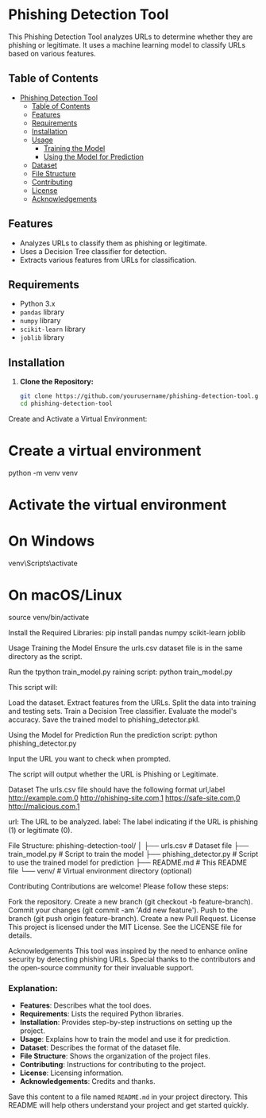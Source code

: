 # Phishing Detection Tool

This Phishing Detection Tool analyzes URLs to determine whether they are phishing or legitimate. It uses a machine learning model to classify URLs based on various features.

## Table of Contents

- [Phishing Detection Tool](#phishing-detection-tool)
  - [Table of Contents](#table-of-contents)
  - [Features](#features)
  - [Requirements](#requirements)
  - [Installation](#installation)
  - [Usage](#usage)
    - [Training the Model](#training-the-model)
    - [Using the Model for Prediction](#using-the-model-for-prediction)
  - [Dataset](#dataset)
  - [File Structure](#file-structure)
  - [Contributing](#contributing)
  - [License](#license)
  - [Acknowledgements](#acknowledgements)

## Features

- Analyzes URLs to classify them as phishing or legitimate.
- Uses a Decision Tree classifier for detection.
- Extracts various features from URLs for classification.

## Requirements

- Python 3.x
- `pandas` library
- `numpy` library
- `scikit-learn` library
- `joblib` library

## Installation

1. **Clone the Repository:**
   ```sh
   git clone https://github.com/yourusername/phishing-detection-tool.git
   cd phishing-detection-tool
   
Create and Activate a Virtual Environment:
# Create a virtual environment
python -m venv venv

# Activate the virtual environment
# On Windows
venv\Scripts\activate
# On macOS/Linux
source venv/bin/activate

Install the Required Libraries:
pip install pandas numpy scikit-learn joblib

Usage
Training the Model
Ensure the urls.csv dataset file is in the same directory as the script.

Run the tpython train_model.py
raining script:
python train_model.py

This script will:

Load the dataset.
Extract features from the URLs.
Split the data into training and testing sets.
Train a Decision Tree classifier.
Evaluate the model's accuracy.
Save the trained model to phishing_detector.pkl.

Using the Model for Prediction
Run the prediction script:
python phishing_detector.py

Input the URL you want to check when prompted.

The script will output whether the URL is Phishing or Legitimate.

Dataset
The urls.csv file should have the following format
url,label
http://example.com,0
http://phishing-site.com,1
https://safe-site.com,0
http://malicious.com,1

url: The URL to be analyzed.
label: The label indicating if the URL is phishing (1) or legitimate (0).

File Structure:
phishing-detection-tool/
│
├── urls.csv                    # Dataset file
├── train_model.py              # Script to train the model
├── phishing_detector.py        # Script to use the trained model for prediction
├── README.md                   # This README file
└── venv/                       # Virtual environment directory (optional)


Contributing
Contributions are welcome! Please follow these steps:

Fork the repository.
Create a new branch (git checkout -b feature-branch).
Commit your changes (git commit -am 'Add new feature').
Push to the branch (git push origin feature-branch).
Create a new Pull Request.
License
This project is licensed under the MIT License. See the LICENSE file for details.

Acknowledgements
This tool was inspired by the need to enhance online security by detecting phishing URLs.
Special thanks to the contributors and the open-source community for their invaluable support.

### Explanation:

- **Features**: Describes what the tool does.
- **Requirements**: Lists the required Python libraries.
- **Installation**: Provides step-by-step instructions on setting up the project.
- **Usage**: Explains how to train the model and use it for prediction.
- **Dataset**: Describes the format of the dataset file.
- **File Structure**: Shows the organization of the project files.
- **Contributing**: Instructions for contributing to the project.
- **License**: Licensing information.
- **Acknowledgements**: Credits and thanks.

Save this content to a file named `README.md` in your project directory. This README will help others understand your project and get started quickly.
